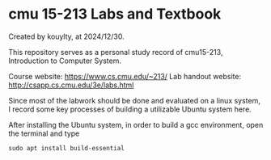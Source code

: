 # cmu 15-213 Labs and Textbook

Created by kouylty, at 2024/12/30.

This repository serves as a personal study record of cmu15-213, Introduction to Computer System.

Course website: https://www.cs.cmu.edu/~213/
Lab handout website: http://csapp.cs.cmu.edu/3e/labs.html

Since most of the labwork should be done and evaluated on a linux system, I record some key processes of building a utilizable Ubuntu system here.

After installing the Ubuntu system, in order to build a gcc environment, open the terminal and type
```
sudo apt install build-essential
```
